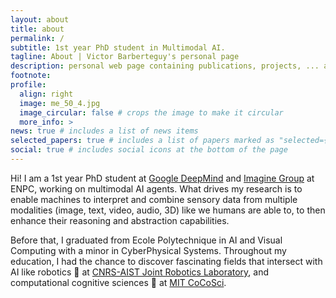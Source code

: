```yaml
---
layout: about
title: about
permalink: /
subtitle: 1st year PhD student in Multimodal AI.
tagline: About | Victor Barberteguy's personal page
description: personal web page containing publications, projects, ... about multimodal AI
footnote:
profile:
  align: right
  image: me_50_4.jpg
  image_circular: false # crops the image to make it circular
  more_info: >
news: true # includes a list of news items
selected_papers: true # includes a list of papers marked as "selected={true}"
social: true # includes social icons at the bottom of the page
---
```


Hi! I am a 1st year PhD student at [Google DeepMind](https://deepmind.google) and [Imagine Group](https://imagine-lab.enpc.fr) at ENPC, working on multimodal AI agents. What drives my research is to enable machines to interpret and combine sensory data from multiple modalities (image, text, video, audio, 3D) like we humans are able to, to then enhance their reasoning and abstraction capabilities.


Before that, I graduated from Ecole Polytechnique in AI and Visual Computing with a minor in CyberPhysical Systems. Throughout my education, I had the chance to discover fascinating fields that intersect with AI like robotics 🤖 at [CNRS-AIST Joint Robotics Laboratory](https://unit.aist.go.jp/jrl-22022/en/), and computational cognitive sciences 🧠 at [MIT CoCoSci](https://cocosci.mit.edu).
